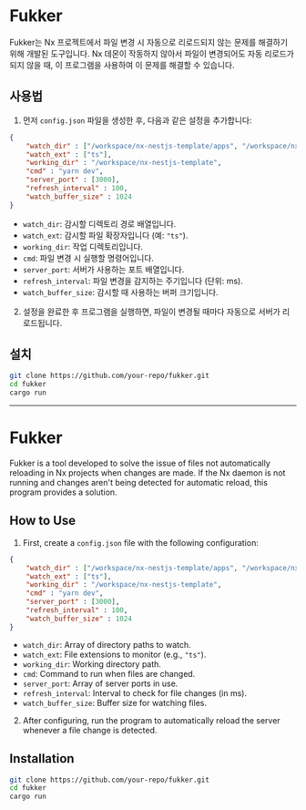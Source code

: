 
# Fukker

Fukker는 Nx 프로젝트에서 파일 변경 시 자동으로 리로드되지 않는 문제를 해결하기 위해 개발된 도구입니다. Nx 데몬이 작동하지 않아서 파일이 변경되어도 자동 리로드가 되지 않을 때, 이 프로그램을 사용하여 이 문제를 해결할 수 있습니다.

## 사용법

1. 먼저 `config.json` 파일을 생성한 후, 다음과 같은 설정을 추가합니다:

```json
{
    "watch_dir" : ["/workspace/nx-nestjs-template/apps", "/workspace/nx-nestjs-template/libs"],
    "watch_ext" : ["ts"],
    "working_dir" : "/workspace/nx-nestjs-template",
    "cmd" : "yarn dev",
    "server_port" : [3000],
    "refresh_interval" : 100,
    "watch_buffer_size" : 1024
}
```

- `watch_dir`: 감시할 디렉토리 경로 배열입니다.
- `watch_ext`: 감시할 파일 확장자입니다 (예: `"ts"`).
- `working_dir`: 작업 디렉토리입니다.
- `cmd`: 파일 변경 시 실행할 명령어입니다.
- `server_port`: 서버가 사용하는 포트 배열입니다.
- `refresh_interval`: 파일 변경을 감지하는 주기입니다 (단위: ms).
- `watch_buffer_size`: 감시할 때 사용하는 버퍼 크기입니다.

2. 설정을 완료한 후 프로그램을 실행하면, 파일이 변경될 때마다 자동으로 서버가 리로드됩니다.

## 설치

```bash
git clone https://github.com/your-repo/fukker.git
cd fukker
cargo run
```

---

# Fukker

Fukker is a tool developed to solve the issue of files not automatically reloading in Nx projects when changes are made. If the Nx daemon is not running and changes aren't being detected for automatic reload, this program provides a solution.

## How to Use

1. First, create a `config.json` file with the following configuration:

```json
{
    "watch_dir" : ["/workspace/nx-nestjs-template/apps", "/workspace/nx-nestjs-template/libs"],
    "watch_ext" : ["ts"],
    "working_dir" : "/workspace/nx-nestjs-template",
    "cmd" : "yarn dev",
    "server_port" : [3000],
    "refresh_interval" : 100,
    "watch_buffer_size" : 1024
}
```

- `watch_dir`: Array of directory paths to watch.
- `watch_ext`: File extensions to monitor (e.g., `"ts"`).
- `working_dir`: Working directory path.
- `cmd`: Command to run when files are changed.
- `server_port`: Array of server ports in use.
- `refresh_interval`: Interval to check for file changes (in ms).
- `watch_buffer_size`: Buffer size for watching files.

2. After configuring, run the program to automatically reload the server whenever a file change is detected.

## Installation

```bash
git clone https://github.com/your-repo/fukker.git
cd fukker
cargo run
```
